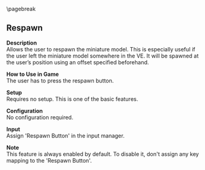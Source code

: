 
\pagebreak

## Respawn

**Description**  
Allows the user to respawn the miniature model. This is especially useful if the user left the miniature model somewhere in the VE. It will be spawned at the user’s
position using an offset specified beforehand.

**How to Use in Game**  
The user has to press the respawn button.

**Setup**  
Requires no setup. This is one of the basic features.

**Configuration**  
No configuration required.

**Input**  
Assign 'Respawn Button' in the input manager.

**Note**  
This feature is always enabled by default. To disable it, don't assign any key mapping to the 'Respawn Button'.
